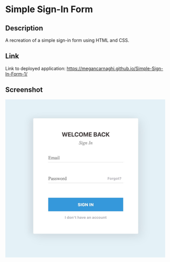 # Simple Sign-In Form

## Description
A recreation of a simple sign-in form using HTML and CSS.

## Link
Link to deployed application: https://megancarnaghi.github.io/Simple-Sign-In-Form-1/

## Screenshot
![screenshot](screenshot.jpg)
